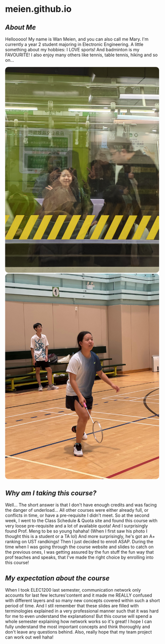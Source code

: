 # meien.github.io
## _About Me_
  Hellooooo! My name is Wan Meien, and you can also call me Mary. I'm currently a year 2 student majoring in Electronic Engineering. 
  A little something about my hobbies: I LOVE sports! And badminton is my FAVOURITE! I also enjoy many others like tennis, table tennis, hiking and so on...


<img src="IMG_2174.JPG" alt="me" width="500" style="border-radius:10px;">
<img src="IMG_5668.JPG" alt="me" width="500" style="border-radius:10px;">




## _Why am I taking this course?_
 Well... The short answer is that I don't have enough credits and was facing the danger of underload... All other courses were either already full, or conflicts in time, or have a pre-requisite I didn't meet.
  So at the second week, I went to the Class Schedule & Quota site and found this course with very loose pre-requisite and a lot of available quota! And I surprisingly found Prof. Meng to be so young hahaha! (When I first saw his photo I thought this is a student or a TA lol)  And more surprisingly, he's got an A+ ranking on UST randkings!
  Then I just decided to enroll ASAP. 
  During the time when I was going through the course website and slides to catch on the previous ones, I was getting assured by the fun stuff the fun way that prof teaches and speaks, that I've made the right choice by enrolling into this course!

## _My expectation about the course_
  When I took ELEC1200 last semester, communication network only accounts for last few lectures'content and it made me REALLY confused with different layers and so many new concepts covered within such a short period of time. And I stll remember that these slides are filled with terminologies explained in a very professional manner such that it was hard for me to even understand the explanations!
  But this course will spend a whole semester explaining how network works so it's great! I hope I can fully understand the most important concepts and think thoroughly and don't leave any questions behind. Also, really hope that my team project can work out well haha!
